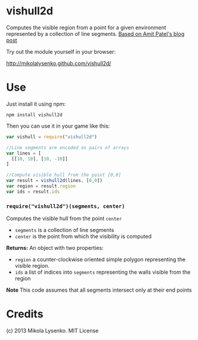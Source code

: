 vishull2d
=========
Computes the visible region from a point for a given environment represented by a collection of line segments.  [Based on Amit Patel's blog post](http://simblob.blogspot.com/2012/07/2d-visibility.html)

Try out the module yourself in your browser:

http://mikolalysenko.github.com/vishull2d/

Use
===
Just install it using npm:

    npm install vishull2d

Then you can use it in your game like this:

```javascript
var vishull = require("vishull2d")

//Line segments are encoded as pairs of arrays
var lines = [
  [[10, 10], [10, -10]]
]

//Compute visible hull from the point [0,0]
var result = vishull2d(lines, [0,0])
var region = result.region
var ids = result.ids
```

### `require("vishull2d")(segments, center)`
Computes the visible hull from the point `center`

* `segments` is a collection of line segments
* `center` is the point from which the visibility is computed

**Returns:**  An object with two properties:

* `region` a counter-clockwise oriented simple polygon representing the visible region.
* `ids` a list of indices into `segments` representing the walls visible from the region

**Note** This code assumes that all segments intersect only at their end points

Credits
=======
(c) 2013 Mikola Lysenko.  MIT License
